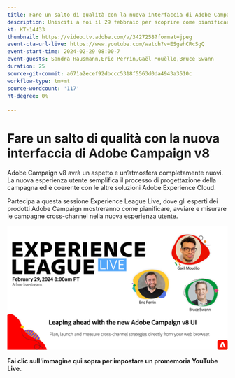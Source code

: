 ```yaml
---
title: Fare un salto di qualità con la nuova interfaccia di Adobe Campaign v8
description: Unisciti a noi il 29 febbraio per scoprire come pianificare, avviare e misurare le strategie cross-channel utilizzando la nuova interfaccia utente di Adobe Campaign v8, incluse le funzionalità di intelligenza artificiale generativa in versione beta.
kt: KT-14433
thumbnail: https://video.tv.adobe.com/v/3427258?format=jpeg
event-cta-url-live: https://www.youtube.com/watch?v=ESgehCRcSgQ
event-start-time: 2024-02-29 08:00-7
event-guests: Sandra Hausmann,Eric Perrin,Gaël Mouëllo,Bruce Swann
duration: 25
source-git-commit: a671a2ecef92dbccc5318f5563d0da4943a3510c
workflow-type: tm+mt
source-wordcount: '117'
ht-degree: 0%

---
```


# Fare un salto di qualità con la nuova interfaccia di Adobe Campaign v8

Adobe Campaign v8 avrà un aspetto e un’atmosfera completamente nuovi. La nuova esperienza utente semplifica il processo di progettazione della campagna ed è coerente con le altre soluzioni Adobe Experience Cloud.

Partecipa a questa sessione Experience League Live, dove gli esperti dei prodotti Adobe Campaign mostreranno come pianificare, avviare e misurare le campagne cross-channel nella nuova esperienza utente.

[![ExL LIVE 29 febbraio 2024](../assets/Feb29_2024_WebBanner.png)](https://www.youtube.com/watch?v=ESgehCRcSgQ)

**Fai clic sull&#39;immagine qui sopra per impostare un promemoria YouTube Live.**